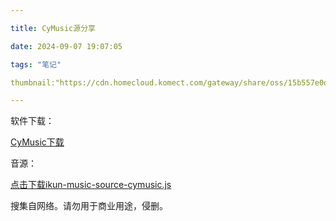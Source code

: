 ```yaml
---

title: CyMusic源分享

date: 2024-09-07 19:07:05

tags: "笔记"

thumbnail:"https://cdn.homecloud.komect.com/gateway/share/oss/15b557e0d25406b90ad79d6344b00129a0dd0fa0aee9621199a1cc26520e304b36fa8dc1c10ec1d537bbcd420af0da2c5323965cd4901197fa800169f03af58cd4e587d6ec914bb23c14fb02b6d07dd874238f80bcedf875f42ede08c77770ec581f96fe59398604a071e6b2549168e1b4658aaf8807f4d219fbd6fcf66b3be72e6afb3e5e914a7f956dd17d1269f00f"

---
```


软件下载：

[CyMusic下载](https://github.com/gyc-12/music-player-master/releases)

音源：

[点击下载ikun-music-source-cymusic.js](https://cdn.homecloud.komect.com/gateway/share/oss/15b557e0d25406b90ad79d6344b001290cc3d3277b113362c7f7cea8717aca0e116b789fbda156c6806750226f9c5c5552737a49c6ee91b18310e5488a24303cc1f35078e93f0e004e05430551c1b99a194e02f826d737e1c1b8386d8bd03dd48d51badc7facac9b26bcd9847625a9959f47754fbd38f83c31bf332b680c0b8cded53bc83ed6534d06250aac6ebbe386717a412ea717178112f90dc89e6a5f1b)

搜集自网络。请勿用于商业用途，侵删。





